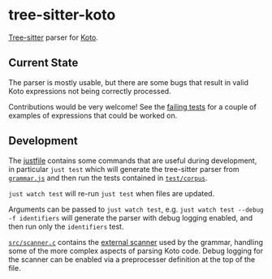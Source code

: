 # tree-sitter-koto

[Tree-sitter][tree-sitter] parser for [Koto][koto].

## Current State

The parser is mostly usable, but there are some bugs that result in valid Koto
expressions not being correctly processed.

Contributions would be very welcome! See the [failing tests](./tests/failing)
for a couple of examples of expressions that could be worked on.

## Development

The [justfile][just] contains some commands that are
useful during development, in particular `just test` which will generate the
tree-sitter parser from [`grammar.js`](./grammar.js) and then run the tests
contained in [`test/corpus`](./test/corpus).

`just watch test` will re-run `just test` when files are updated.

Arguments can be passed to `just watch test`, 
e.g. `just watch test --debug -f identifiers` will generate the parser with
debug logging enabled, and then run only the `identifiers` test.

[`src/scanner.c`](./src/scanner.c) contains the [external scanner][scanner] used 
by the grammar, handling some of the more complex aspects of parsing Koto code. 
Debug logging for the scanner can be enabled via a preprocesser definition at the 
top of the file.

[koto]: https://koto.dev
[just]: https://github.com/casey/just
[tree-sitter]: https://tree-sitter.github.io
[scanner]: https://tree-sitter.github.io/tree-sitter/creating-parsers#external-scanners
